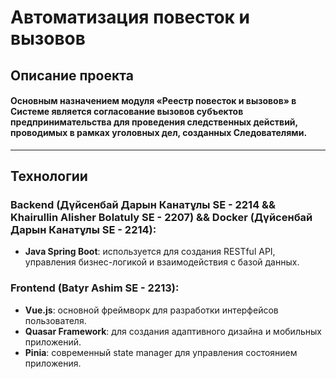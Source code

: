 # Автоматизация повесток и вызовов

## Описание проекта

#### Основным назначением модуля «Реестр повесток и вызовов» в Системе является согласование вызовов субъектов предпринимательства для проведения следственных действий, проводимых в рамках уголовных дел, созданных Следователями.
---

## Технологии

### Backend (Дүйсенбай Дарын Канатұлы SE - 2214 && Khairullin Alisher Bolatuly SE - 2207) && Docker (Дүйсенбай Дарын Канатұлы SE - 2214):
- **Java Spring Boot**: используется для создания RESTful API, управления бизнес-логикой и взаимодействия с базой данных.

### Frontend (Batyr Ashim SE - 2213):
- **Vue.js**: основной фреймворк для разработки интерфейсов пользователя.
- **Quasar Framework**: для создания адаптивного дизайна и мобильных приложений.
- **Pinia**: современный state manager для управления состоянием приложения.

